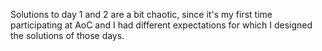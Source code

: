 Solutions to day 1 and 2 are a bit chaotic, since it's my first time participating at AoC and I had different
expectations for which I designed the solutions of those days.